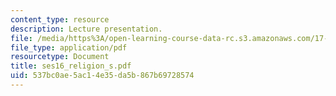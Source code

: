 ```yaml
---
content_type: resource
description: Lecture presentation.
file: /media/https%3A/open-learning-course-data-rc.s3.amazonaws.com/17-55j-introduction-to-latin-american-studies-fall-2006/537bc0ae5ac14e35da5b867b69728574_ses16_religion_s.pdf
file_type: application/pdf
resourcetype: Document
title: ses16_religion_s.pdf
uid: 537bc0ae-5ac1-4e35-da5b-867b69728574
---
```


